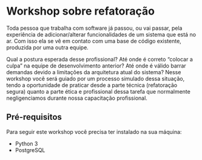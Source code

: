 # Workshop sobre refatoração

Toda pessoa que trabalha com software já passou, ou vai passar, pela experiência de adicionar/alterar funcionalidades de um sistema que está no ar. Com isso ela se vê em contato com uma base de código existente, produzida por uma outra equipe.

Qual a postura esperada desse profissional? Até onde é correto “colocar a culpa” na equipe de desenvolvimento anterior? Até onde é válido barrar demandas devido a limitações da arquitetura atual do sistema? Nesse workshop você será guiado por um processo simulado dessa situação, tendo a oportunidade de praticar desde a parte técnica (refatoração segura) quanto a parte ética e profissional dessa tarefa que normalmente negligenciamos durante nossa capacitação profissional.

## Pré-requisitos

Para seguir este workshop você precisa ter instalado na sua máquina:

- Python 3
- PostgreSQL
